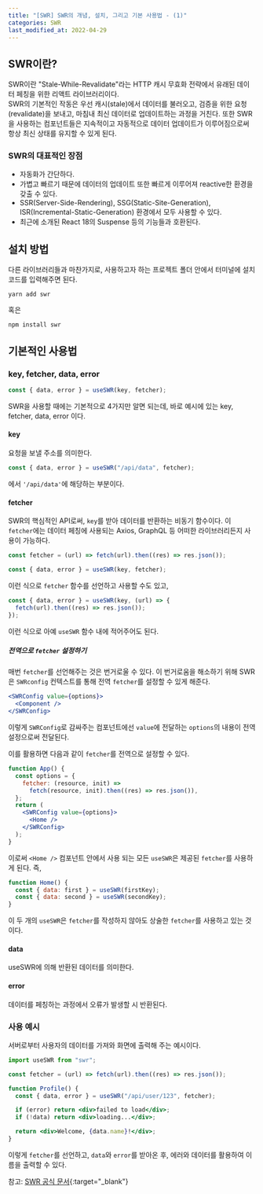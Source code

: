 ```yaml
---
title: "[SWR] SWR의 개념, 설치, 그리고 기본 사용법 - (1)"
categories: SWR
last_modified_at: 2022-04-29
---
```


## SWR이란?

SWR이란 "Stale-While-Revalidate"라는 HTTP 캐시 무효화 전략에서 유래된 데이터 페칭을 위한 리액트 라이브러리이다.  
SWR의 기본적인 작동은 우선 캐시(stale)에서 데이터를 불러오고, 검증을 위한 요청(revalidate)을 보내고, 마침내 최신 데이터로 업데이트하는 과정을 거친다. 또한 SWR을 사용하는 컴포넌트들은 지속적이고 자동적으로 데이터 업데이트가 이루어짐으로써 항상 최신 상태를 유지할 수 있게 된다.

### SWR의 대표적인 장점

- 자동화가 간단하다.
- 가볍고 빠르기 때문에 데이터의 업데이트 또한 빠르게 이루어져 reactive한 환경을 갖출 수 있다.
- SSR(Server-Side-Rendering), SSG(Static-Site-Generation), ISR(Incremental-Static-Generation) 환경에서 모두 사용할 수 있다.
- 최근에 소개된 React 18의 Suspense 등의 기능들과 호환된다.

## 설치 방법

다른 라이브러리들과 마찬가지로, 사용하고자 하는 프로젝트 폴더 안에서 터미널에 설치 코드를 입력해주면 된다.

```
yarn add swr
```

혹은

```
npm install swr
```

## 기본적인 사용법

### key, fetcher, data, error

```jsx
const { data, error } = useSWR(key, fetcher);
```

SWR을 사용할 때에는 기본적으로 4가지만 알면 되는데, 바로 예시에 있는 key, fetcher, data, error 이다.

#### key

요청을 보낼 주소를 의미한다.

```jsx
const { data, error } = useSWR("/api/data", fetcher);
```

에서 `'/api/data'`에 해당하는 부분이다.

#### fetcher

SWR의 핵심적인 API로써, `key`를 받아 데이터를 반환하는 비동기 함수이다. 이 `fetcher`에는 데이터 페칭에 사용되는 Axios, GraphQL 등 어떠한 라이브러리든지 사용이 가능하다.

```jsx
const fetcher = (url) => fetch(url).then((res) => res.json());

const { data, error } = useSWR(key, fetcher);
```

이런 식으로 `fetcher` 함수를 선언하고 사용할 수도 있고,

```jsx
const { data, error } = useSWR(key, (url) => {
  fetch(url).then((res) => res.json());
});
```

이런 식으로 아예 `useSWR` 함수 내에 적어주어도 된다.

##### 전역으로 `fetcher` 설정하기

매번 `fetcher`를 선언해주는 것은 번거로울 수 있다. 이 번거로움을 해소하기 위해 SWR은 `SWRconfig` 컨텍스트를 통해 전역 `fetcher`를 설정할 수 있게 해준다.

```jsx
<SWRConfig value={options}>
  <Component />
</SWRConfig>
```

이렇게 `SWRConfig`로 감싸주는 컴포넌트에선 `value`에 전달하는 `options`의 내용이 전역 설정으로써 전달된다.

이를 활용하면 다음과 같이 `fetcher`를 전역으로 설정할 수 있다.

```jsx
function App() {
  const options = {
    fetcher: (resource, init) =>
      fetch(resource, init).then((res) => res.json()),
  };
  return (
    <SWRConfig value={options}>
      <Home />
    </SWRConfig>
  );
}
```

이로써 `<Home />` 컴포넌트 안에서 사용 되는 모든 `useSWR`은 제공된 `fetcher`를 사용하게 된다. 즉,

```jsx
function Home() {
  const { data: first } = useSWR(firstKey);
  const { data: second } = useSWR(secondKey);
}
```

이 두 개의 `useSWR`은 `fetcher`를 작성하지 않아도 상술한 `fetcher`를 사용하고 있는 것이다.

#### data

useSWR에 의해 반환된 데이터를 의미한다.

#### error

데이터를 페칭하는 과정에서 오류가 발생할 시 반환된다.

### 사용 예시

서버로부터 사용자의 데이터를 가져와 화면에 출력해 주는 예시이다.

```jsx
import useSWR from "swr";

const fetcher = (url) => fetch(url).then((res) => res.json());

function Profile() {
  const { data, error } = useSWR("/api/user/123", fetcher);

  if (error) return <div>failed to load</div>;
  if (!data) return <div>loading...</div>;

  return <div>Welcome, {data.name}!</div>;
}
```

이렇게 `fetcher`를 선언하고, `data`와 `error`를 받아온 후, 에러와 데이터를 활용하여 이름을 출력할 수 있다.

참고: [SWR 공식 문서](https://swr.vercel.app/ko){:target="\_blank"}
